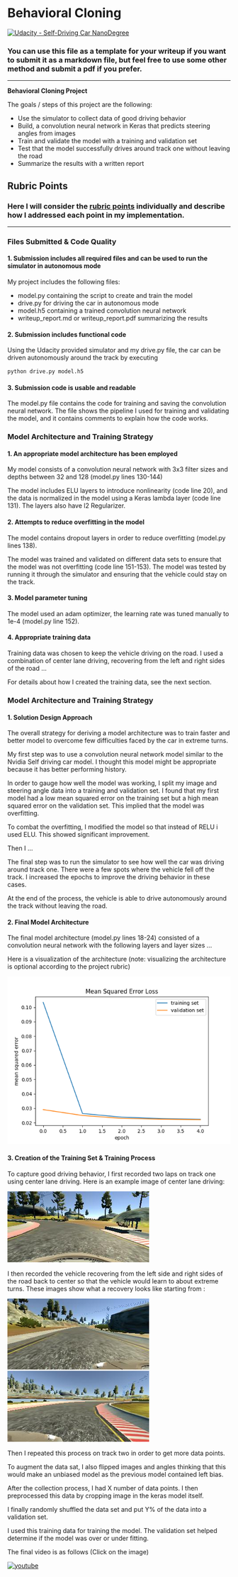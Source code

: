 # **Behavioral Cloning** 

[![Udacity - Self-Driving Car NanoDegree](https://s3.amazonaws.com/udacity-sdc/github/shield-carnd.svg)](http://www.udacity.com/drive)

### You can use this file as a template for your writeup if you want to submit it as a markdown file, but feel free to use some other method and submit a pdf if you prefer.

---

**Behavioral Cloning Project**

The goals / steps of this project are the following:
* Use the simulator to collect data of good driving behavior
* Build, a convolution neural network in Keras that predicts steering angles from images
* Train and validate the model with a training and validation set
* Test that the model successfully drives around track one without leaving the road
* Summarize the results with a written report


[//]: # (Image References)

[image1]: https://raw.githubusercontent.com/arnabuchiha/CarND-Behavioral-Cloning/master/figure_1.png "Model Visualization"
[image2]: ./examples/center_2016_12_01_13_31_12_937.jpg "Grayscaling"
[image3]: ./examples/left_2016_12_01_13_39_10_727.jpg "Recovery Image"
[image4]: ./examples/right_2016_12_01_13_40_53_389.jpg "Recovery Image"

## Rubric Points
### Here I will consider the [rubric points](https://review.udacity.com/#!/rubrics/432/view) individually and describe how I addressed each point in my implementation.  

---
### Files Submitted & Code Quality

#### 1. Submission includes all required files and can be used to run the simulator in autonomous mode

My project includes the following files:
* model.py containing the script to create and train the model
* drive.py for driving the car in autonomous mode
* model.h5 containing a trained convolution neural network 
* writeup_report.md or writeup_report.pdf summarizing the results

#### 2. Submission includes functional code
Using the Udacity provided simulator and my drive.py file, the car can be driven autonomously around the track by executing 
```sh
python drive.py model.h5
```

#### 3. Submission code is usable and readable

The model.py file contains the code for training and saving the convolution neural network. The file shows the pipeline I used for training and validating the model, and it contains comments to explain how the code works.

### Model Architecture and Training Strategy

#### 1. An appropriate model architecture has been employed

My model consists of a convolution neural network with 3x3 filter sizes and depths between 32 and 128 (model.py lines 130-144) 

The model includes ELU layers to introduce nonlinearity (code line 20), and the data is normalized in the model using a Keras lambda layer (code line 131). The layers also have l2 Regularizer.

#### 2. Attempts to reduce overfitting in the model

The model contains dropout layers in order to reduce overfitting (model.py lines 138). 

The model was trained and validated on different data sets to ensure that the model was not overfitting (code line 151-153). The model was tested by running it through the simulator and ensuring that the vehicle could stay on the track.

#### 3. Model parameter tuning

The model used an adam optimizer, the learning rate was tuned manually to 1e-4 (model.py line 152).

#### 4. Appropriate training data

Training data was chosen to keep the vehicle driving on the road. I used a combination of center lane driving, recovering from the left and right sides of the road ... 

For details about how I created the training data, see the next section. 

### Model Architecture and Training Strategy

#### 1. Solution Design Approach

The overall strategy for deriving a model architecture was to train faster and better model to overcome few difficulties faced by the car in extreme turns.

My first step was to use a convolution neural network model similar to the Nvidia Self driving car model. I thought this model might be appropriate because it has better performing history.

In order to gauge how well the model was working, I split my image and steering angle data into a training and validation set. I found that my first model had a low mean squared error on the training set but a high mean squared error on the validation set. This implied that the model was overfitting. 

To combat the overfitting, I modified the model so that instead of RELU i used ELU. This showed significant improvement.

Then I ... 

The final step was to run the simulator to see how well the car was driving around track one. There were a few spots where the vehicle fell off the track. I increased the epochs to improve the driving behavior in these cases.

At the end of the process, the vehicle is able to drive autonomously around the track without leaving the road.

#### 2. Final Model Architecture

The final model architecture (model.py lines 18-24) consisted of a convolution neural network with the following layers and layer sizes ...

Here is a visualization of the architecture (note: visualizing the architecture is optional according to the project rubric)

![alt text][image1]

#### 3. Creation of the Training Set & Training Process

To capture good driving behavior, I first recorded two laps on track one using center lane driving. Here is an example image of center lane driving:

![alt text][image2]

I then recorded the vehicle recovering from the left side and right sides of the road back to center so that the vehicle would learn to about extreme turns. These images show what a recovery looks like starting from :

![alt text][image3]
![alt text][image4]

Then I repeated this process on track two in order to get more data points.

To augment the data sat, I also flipped images and angles thinking that this would make an unbiased model as the previous model contained left bias. 


After the collection process, I had X number of data points. I then preprocessed this data by cropping image in the keras model itself. 

I finally randomly shuffled the data set and put Y% of the data into a validation set. 

I used this training data for training the model. The validation set helped determine if the model was over or under fitting.

The final video is as follows (Click on the image)

[![youtube](http://img.youtube.com/vi/Y9CZmBKPqws/0.jpg)](http://www.youtube.com/watch?v=Y9CZmBKPqws "CarND-Behavioral-Cloning")
